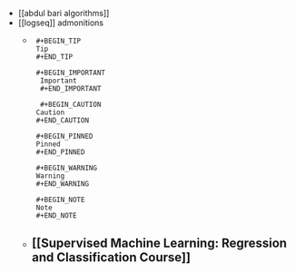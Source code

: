 - [[abdul bari algorithms]]
- [[logseq]] admonitions
	- ```
	   #+BEGIN_TIP
	   Tip
	   #+END_TIP
	   
	   #+BEGIN_IMPORTANT
	  	Important
	  	#+END_IMPORTANT
	  	
	  	#+BEGIN_CAUTION
	   Caution
	   #+END_CAUTION
	   
	   #+BEGIN_PINNED
	   Pinned
	   #+END_PINNED
	   
	   #+BEGIN_WARNING
	   Warning
	   #+END_WARNING
	   
	   #+BEGIN_NOTE
	   Note
	   #+END_NOTE
	  
	  ```
	- [[Supervised Machine Learning: Regression and Classification Course]]
		-